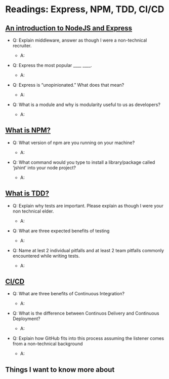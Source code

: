 # Readings: Express, NPM, TDD, CI/CD

## [An introduction to NodeJS and Express](https://developer.mozilla.org/en-US/docs/Learn/Server-side/Express_Nodejs/Introduction)

- Q: Explain middleware, answer as though I were a non-technical recruiter.

  - A:

- Q: Express the most popular ____ ____.

  - A:

- Q: Express is “unopinionated.” What does that mean?

  - A:

- Q: What is a module and why is modularity useful to us as developers?

  - A:

## [What is NPM?](https://docs.npmjs.com/getting-started/what-is-npm)

- Q: What version of npm are you running on your machine?

  - A:

- Q: What command would you type to install a library/package called ‘jshint’ into your node project?

  - A:

## [What is TDD?](https://www.agilealliance.org/glossary/tdd/)

- Q: Explain why tests are important. Please explain as though I were your non technical elder.

  - A:

- Q: What are three expected benefits of testing

  - A:

- Q: Name at lest 2 individual pitfalls and at least 2 team pitfalls commonly encountered while writing tests.

  - A:


## [CI/CD](https://www.youtube.com/watch?v=xSv_m3KhUO8)

- Q: What are three benefits of Continuous Integration?

  - A:

- Q: What is the difference between Continuos Delivery and Continuous Deployment?

  - A:

- Q: Explain how GitHub fits into this process assuming the listener comes from a non-technical background

  - A:

## Things I want to know more about
